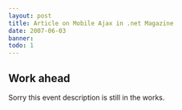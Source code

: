```yaml
---
layout: post
title: Article on Mobile Ajax in .net Magazine
date: 2007-06-03
banner: 
todo: 1
---
```



## Work ahead

Sorry this event description is still in the works.

<!--
http://www.pavingways.com/article-on-mobile-ajax-in-net-magazine_99.html
-->
